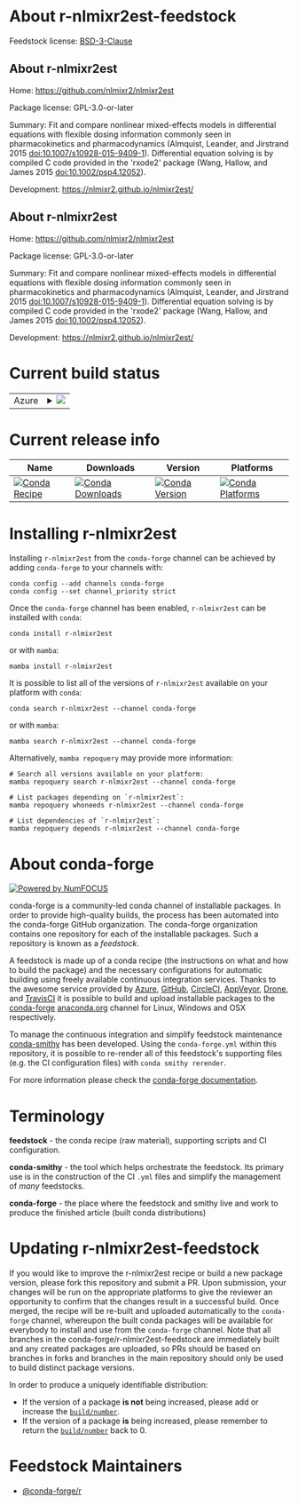 About r-nlmixr2est-feedstock
============================

Feedstock license: [BSD-3-Clause](https://github.com/conda-forge/r-nlmixr2est-feedstock/blob/main/LICENSE.txt)


About r-nlmixr2est
------------------

Home: https://github.com/nlmixr2/nlmixr2est

Package license: GPL-3.0-or-later

Summary: Fit and compare nonlinear mixed-effects models in differential equations with flexible dosing information commonly seen in pharmacokinetics and pharmacodynamics (Almquist, Leander, and Jirstrand 2015 <doi:10.1007/s10928-015-9409-1>). Differential equation solving is by compiled C code provided in the 'rxode2' package (Wang, Hallow, and James 2015 <doi:10.1002/psp4.12052>).

Development: https://nlmixr2.github.io/nlmixr2est/

About r-nlmixr2est
------------------

Home: https://github.com/nlmixr2/nlmixr2est

Package license: GPL-3.0-or-later

Summary: Fit and compare nonlinear mixed-effects models in differential equations with flexible dosing information commonly seen in pharmacokinetics and pharmacodynamics (Almquist, Leander, and Jirstrand 2015 <doi:10.1007/s10928-015-9409-1>). Differential equation solving is by compiled C code provided in the 'rxode2' package (Wang, Hallow, and James 2015 <doi:10.1002/psp4.12052>).

Development: https://nlmixr2.github.io/nlmixr2est/

Current build status
====================


<table>
    
  <tr>
    <td>Azure</td>
    <td>
      <details>
        <summary>
          <a href="https://dev.azure.com/conda-forge/feedstock-builds/_build/latest?definitionId=20690&branchName=main">
            <img src="https://dev.azure.com/conda-forge/feedstock-builds/_apis/build/status/r-nlmixr2est-feedstock?branchName=main">
          </a>
        </summary>
        <table>
          <thead><tr><th>Variant</th><th>Status</th></tr></thead>
          <tbody><tr>
              <td>linux_64_r_base4.3</td>
              <td>
                <a href="https://dev.azure.com/conda-forge/feedstock-builds/_build/latest?definitionId=20690&branchName=main">
                  <img src="https://dev.azure.com/conda-forge/feedstock-builds/_apis/build/status/r-nlmixr2est-feedstock?branchName=main&jobName=linux&configuration=linux%20linux_64_r_base4.3" alt="variant">
                </a>
              </td>
            </tr><tr>
              <td>linux_64_r_base4.4</td>
              <td>
                <a href="https://dev.azure.com/conda-forge/feedstock-builds/_build/latest?definitionId=20690&branchName=main">
                  <img src="https://dev.azure.com/conda-forge/feedstock-builds/_apis/build/status/r-nlmixr2est-feedstock?branchName=main&jobName=linux&configuration=linux%20linux_64_r_base4.4" alt="variant">
                </a>
              </td>
            </tr><tr>
              <td>osx_64_r_base4.3</td>
              <td>
                <a href="https://dev.azure.com/conda-forge/feedstock-builds/_build/latest?definitionId=20690&branchName=main">
                  <img src="https://dev.azure.com/conda-forge/feedstock-builds/_apis/build/status/r-nlmixr2est-feedstock?branchName=main&jobName=osx&configuration=osx%20osx_64_r_base4.3" alt="variant">
                </a>
              </td>
            </tr><tr>
              <td>osx_64_r_base4.4</td>
              <td>
                <a href="https://dev.azure.com/conda-forge/feedstock-builds/_build/latest?definitionId=20690&branchName=main">
                  <img src="https://dev.azure.com/conda-forge/feedstock-builds/_apis/build/status/r-nlmixr2est-feedstock?branchName=main&jobName=osx&configuration=osx%20osx_64_r_base4.4" alt="variant">
                </a>
              </td>
            </tr><tr>
              <td>win_64_r_base4.3</td>
              <td>
                <a href="https://dev.azure.com/conda-forge/feedstock-builds/_build/latest?definitionId=20690&branchName=main">
                  <img src="https://dev.azure.com/conda-forge/feedstock-builds/_apis/build/status/r-nlmixr2est-feedstock?branchName=main&jobName=win&configuration=win%20win_64_r_base4.3" alt="variant">
                </a>
              </td>
            </tr><tr>
              <td>win_64_r_base4.4</td>
              <td>
                <a href="https://dev.azure.com/conda-forge/feedstock-builds/_build/latest?definitionId=20690&branchName=main">
                  <img src="https://dev.azure.com/conda-forge/feedstock-builds/_apis/build/status/r-nlmixr2est-feedstock?branchName=main&jobName=win&configuration=win%20win_64_r_base4.4" alt="variant">
                </a>
              </td>
            </tr>
          </tbody>
        </table>
      </details>
    </td>
  </tr>
</table>

Current release info
====================

| Name | Downloads | Version | Platforms |
| --- | --- | --- | --- |
| [![Conda Recipe](https://img.shields.io/badge/recipe-r--nlmixr2est-green.svg)](https://anaconda.org/conda-forge/r-nlmixr2est) | [![Conda Downloads](https://img.shields.io/conda/dn/conda-forge/r-nlmixr2est.svg)](https://anaconda.org/conda-forge/r-nlmixr2est) | [![Conda Version](https://img.shields.io/conda/vn/conda-forge/r-nlmixr2est.svg)](https://anaconda.org/conda-forge/r-nlmixr2est) | [![Conda Platforms](https://img.shields.io/conda/pn/conda-forge/r-nlmixr2est.svg)](https://anaconda.org/conda-forge/r-nlmixr2est) |

Installing r-nlmixr2est
=======================

Installing `r-nlmixr2est` from the `conda-forge` channel can be achieved by adding `conda-forge` to your channels with:

```
conda config --add channels conda-forge
conda config --set channel_priority strict
```

Once the `conda-forge` channel has been enabled, `r-nlmixr2est` can be installed with `conda`:

```
conda install r-nlmixr2est
```

or with `mamba`:

```
mamba install r-nlmixr2est
```

It is possible to list all of the versions of `r-nlmixr2est` available on your platform with `conda`:

```
conda search r-nlmixr2est --channel conda-forge
```

or with `mamba`:

```
mamba search r-nlmixr2est --channel conda-forge
```

Alternatively, `mamba repoquery` may provide more information:

```
# Search all versions available on your platform:
mamba repoquery search r-nlmixr2est --channel conda-forge

# List packages depending on `r-nlmixr2est`:
mamba repoquery whoneeds r-nlmixr2est --channel conda-forge

# List dependencies of `r-nlmixr2est`:
mamba repoquery depends r-nlmixr2est --channel conda-forge
```


About conda-forge
=================

[![Powered by
NumFOCUS](https://img.shields.io/badge/powered%20by-NumFOCUS-orange.svg?style=flat&colorA=E1523D&colorB=007D8A)](https://numfocus.org)

conda-forge is a community-led conda channel of installable packages.
In order to provide high-quality builds, the process has been automated into the
conda-forge GitHub organization. The conda-forge organization contains one repository
for each of the installable packages. Such a repository is known as a *feedstock*.

A feedstock is made up of a conda recipe (the instructions on what and how to build
the package) and the necessary configurations for automatic building using freely
available continuous integration services. Thanks to the awesome service provided by
[Azure](https://azure.microsoft.com/en-us/services/devops/), [GitHub](https://github.com/),
[CircleCI](https://circleci.com/), [AppVeyor](https://www.appveyor.com/),
[Drone](https://cloud.drone.io/welcome), and [TravisCI](https://travis-ci.com/)
it is possible to build and upload installable packages to the
[conda-forge](https://anaconda.org/conda-forge) [anaconda.org](https://anaconda.org/)
channel for Linux, Windows and OSX respectively.

To manage the continuous integration and simplify feedstock maintenance
[conda-smithy](https://github.com/conda-forge/conda-smithy) has been developed.
Using the ``conda-forge.yml`` within this repository, it is possible to re-render all of
this feedstock's supporting files (e.g. the CI configuration files) with ``conda smithy rerender``.

For more information please check the [conda-forge documentation](https://conda-forge.org/docs/).

Terminology
===========

**feedstock** - the conda recipe (raw material), supporting scripts and CI configuration.

**conda-smithy** - the tool which helps orchestrate the feedstock.
                   Its primary use is in the construction of the CI ``.yml`` files
                   and simplify the management of *many* feedstocks.

**conda-forge** - the place where the feedstock and smithy live and work to
                  produce the finished article (built conda distributions)


Updating r-nlmixr2est-feedstock
===============================

If you would like to improve the r-nlmixr2est recipe or build a new
package version, please fork this repository and submit a PR. Upon submission,
your changes will be run on the appropriate platforms to give the reviewer an
opportunity to confirm that the changes result in a successful build. Once
merged, the recipe will be re-built and uploaded automatically to the
`conda-forge` channel, whereupon the built conda packages will be available for
everybody to install and use from the `conda-forge` channel.
Note that all branches in the conda-forge/r-nlmixr2est-feedstock are
immediately built and any created packages are uploaded, so PRs should be based
on branches in forks and branches in the main repository should only be used to
build distinct package versions.

In order to produce a uniquely identifiable distribution:
 * If the version of a package **is not** being increased, please add or increase
   the [``build/number``](https://docs.conda.io/projects/conda-build/en/latest/resources/define-metadata.html#build-number-and-string).
 * If the version of a package **is** being increased, please remember to return
   the [``build/number``](https://docs.conda.io/projects/conda-build/en/latest/resources/define-metadata.html#build-number-and-string)
   back to 0.

Feedstock Maintainers
=====================

* [@conda-forge/r](https://github.com/orgs/conda-forge/teams/r/)

